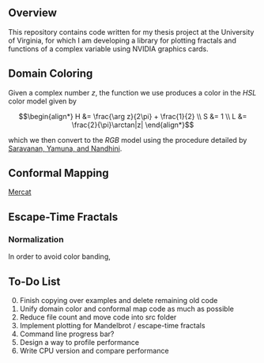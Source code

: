 ## Overview
This repository contains code written for my thesis project at the University of Virginia, for which I am developing a library for plotting fractals and functions of a complex variable using NVIDIA graphics cards.

## Domain Coloring
Given a complex number $z$, the function we use produces a color in the $HSL$ color model given by 
```math
\begin{align*} H &= \frac{\arg z}{2\pi} + \frac{1}{2} \\ S &= 1 \\ L &= \frac{2}{\pi}\arctan|z| \end{align*}
```
which we then convert to the $RGB$ model using the procedure detailed by
[Saravanan, Yamuna, and Nandhini](https://ieeexplore.ieee.org/abstract/document/7754179).

## Conformal Mapping
[Mercat](https://en.wikibooks.org/wiki/Fractals/Conformal_map)

## Escape-Time Fractals


### Normalization
In order to avoid color banding,

## To-Do List
0. Finish copying over examples and delete remaining old code
1. Unify domain color and conformal map code as much as possible
2. Reduce file count and move code into src folder
3. Implement plotting for Mandelbrot / escape-time fractals
4. Command line progress bar?
5. Design a way to profile performance
6. Write CPU version and compare performance